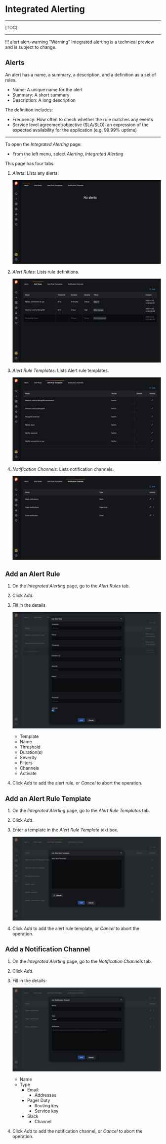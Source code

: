# Integrated Alerting

---

[TOC]

---

!!! alert alert-warning "Warning"
    Integrated alerting is a technical preview and is subject to change.

## Alerts

An alert has a name, a summary, a description, and a definition as a set of rules.

- Name: A unique name for the alert
- Summary: A short summary
- Description: A long description

The definition includes:

- Frequency: How often to check whether the rule matches any events
- Service level agreement/objective (SLA/SLO): an expression of the expected availability for the application (e.g. 99.99% uptime)

---

To open the *Integrated Alerting* page:

- From the left menu, select <i class="uil uil-bell"></i> *Alerting*, <i class="uil uil-list-ul"></i> *Integrated Alerting*

This page has four tabs.

1. *Alerts*: Lists any alerts.

    ![](../_images/PMM_Integrated_Alerting_Alerts.jpg)

2. *Alert Rules*: Lists rule definitions.

    ![](../_images/PMM_Integrated_Alerting_Alert_Rules.jpg)

3. *Alert Rule Templates*: Lists Alert rule templates.

    ![](../_images/PMM_Integrated_Alerting_Alert_Rule_Templates.jpg)

4. *Notification Channels*: Lists notification channels.

    ![](../_images/PMM_Integrated_Alerting_Notification_Channels.jpg)


## Add an Alert Rule

1. On the *Integrated Alerting* page, go to the *Alert Rules* tab.

2. Click <i class="uil uil-plus-square"></i> *Add*.

3. Fill in the details

    ![](../_images/PMM_Integrated_Alerting_Alert_Rules_Add_Form.jpg)

    - Template
    - Name
    - Threshold
    - Duration(s)
    - Severity
    - Filters
    - Channels
    - Activate

4. Click *Add* to add the alert rule, or *Cancel* to abort the operation.

## Add an Alert Rule Template

1. On the *Integrated Alerting* page, go to the *Alert Rule Templates* tab.

2. Click <i class="uil uil-plus-square"></i> *Add*.

3. Enter a template in the *Alert Rule Template* text box.

    ![](../_images/PMM_Integrated_Alerting_Alert_Rule_Templates_Add_Form.jpg)

4. Click *Add* to add the alert rule template, or *Cancel* to abort the operation.

## Add a Notification Channel

1. On the *Integrated Alerting* page, go to the *Notification Channels* tab.

2. Click <i class="uil uil-plus-square"></i> *Add*.

3. Fill in the details:

    ![](../_images/PMM_Integrated_Alerting_Notification_Channels_Add_Form.jpg)

    - Name
    - Type
        - Email:
            - Addresses
        - Pager Duty
            - Routing key
            - Service key
        - Slack
            - Channel

4. Click *Add* to add the notification channel, or *Cancel* to abort the operation.
